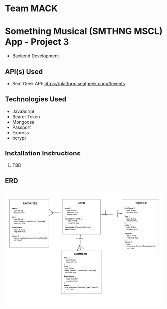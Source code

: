 # Team MACK

# Something Musical (SMTHNG MSCL) App - Project 3 
- Backend Development

## API(s) Used
- Seat Geek API: https://platform.seatgeek.com/#events


## Technologies Used
- JavaScript
- Bearer Token
- Mongoose
- Passport
- Express
- bcrypt

## Installation Instructions
1. TBD

## ERD
![img](ERD-Updated.png)
